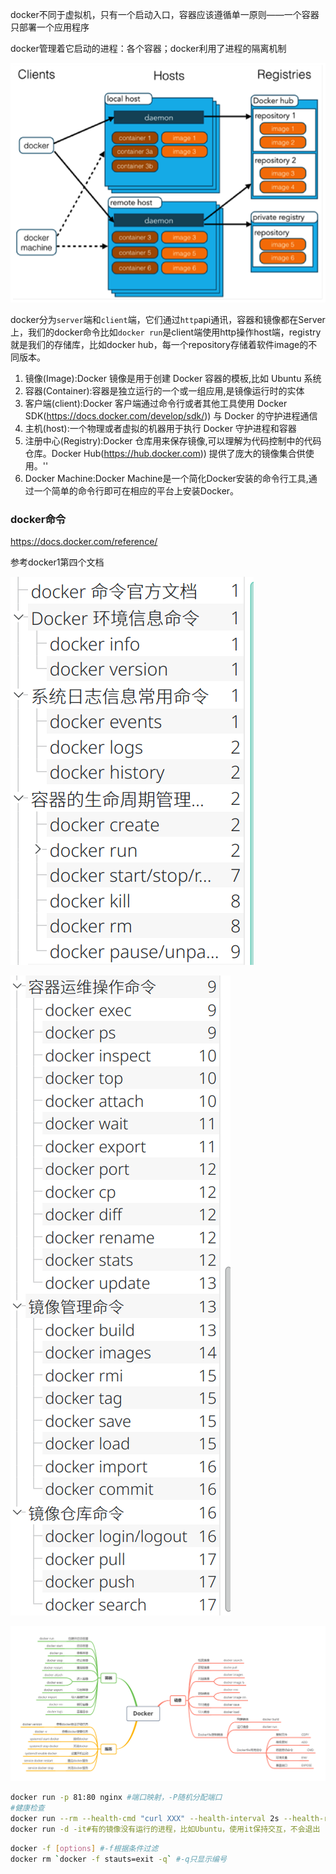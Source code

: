 docker不同于虚拟机，只有一个启动入口，容器应该遵循单一原则——一个容器只部署一个应用程序

docker管理着它启动的进程：各个容器；docker利用了进程的隔离机制

![image-20230503100735669](https://raw.githubusercontent.com/Limpol-Rao/image_host/main/img/202305031400942.png)

docker分为`server`端和`client`端，它们通过`http`api通讯，容器和镜像都在Server上，我们的docker命令比如`docker run`是client端使用http操作host端，registry就是我们的存储库，比如docker hub，每一个repository存储着软件image的不同版本。

1. 镜像(Image):Docker 镜像是用于创建 Docker 容器的模板,比如 Ubuntu 系统
2. 容器(Container):容器是独立运行的一个或一组应用,是镜像运行时的实体
3. 客户端(client):Docker 客户端通过命令行或者其他工具使用 Docker SDK(https://docs.docker.com/develop/sdk/)) 与 Docker 的守护进程通信
4. 主机(host):一个物理或者虚拟的机器用于执行 Docker 守护进程和容器
5. 注册中心(Registry):Docker 仓库用来保存镜像,可以理解为代码控制中的代码仓库。Docker Hub(https://hub.docker.com)) 提供了庞大的镜像集合供使用。''
6. Docker Machine:Docker Machine是一个简化Docker安装的命令行工具,通过一个简单的命令行即可在相应的平台上安装Docker。

### docker命令

https://docs.docker.com/reference/

参考docker1第四个文档

![image-20230503150247474](https://raw.githubusercontent.com/Limpol-Rao/image_host/main/img/202305031503308.png)

![image-20230503150006077](https://raw.githubusercontent.com/Limpol-Rao/image_host/main/img/202305031500123.png)

![img](https://raw.githubusercontent.com/Limpol-Rao/image_host/main/img/202305031557483.png)

```bash
docker run -p 81:80 nginx #端口映射，-P随机分配端口
#健康检查
docker run --rm --health-cmd "curl XXX" --health-interval 2s --health-retiries 5 
docker run -d -it#有的镜像没有运行的进程，比如Ubuntu，使用it保持交互，不会退出
```

```bash
docker -f [options] #-f根据条件过滤
docker rm `docker -f stauts=exit -q` #-q只显示编号
```

